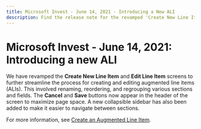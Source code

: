 ```yaml
---
title: Microsoft Invest - June 14, 2021 - Introducing a New ALI
description: Find the release note for the revamped 'Create New Line Item' and 'Edit Line Item' screens.
---
```


# Microsoft Invest - June 14, 2021: Introducing a new ALI

We have revamped the **Create New Line Item** and **Edit Line Item** screens to further streamline the process for creating and editing augmented line items (ALIs). This involved renaming, reordering, and regrouping various sections and fields. The **Cancel** and **Save** buttons now appear in the header of the screen to maximize page space. A new collapsible sidebar has also been added to make it easier to navigate between sections.

For more information, see [Create an Augmented Line Item](create-an-augmented-line-item-ali.md).
